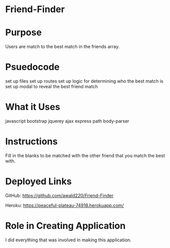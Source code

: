 # Friend-Finder

# Purpose 
Users are match to the best match in the friends array.

# Psuedocode
set up files 
set up routes
set up logic for determining who the best match is 
set up modal to reveal the best friend match 

# What it Uses
javascript 
bootstrap
jquerey
ajax
express
path
body-parser

# Instructions
Fill in the blanks to be matched with the other friend that you match the best with.

# Deployed Links
GitHub: https://github.com/awald220/Friend-Finder

Heroku: https://peaceful-plateau-74918.herokuapp.com/

# Role in Creating Application
I did everything that was involved in making this application.